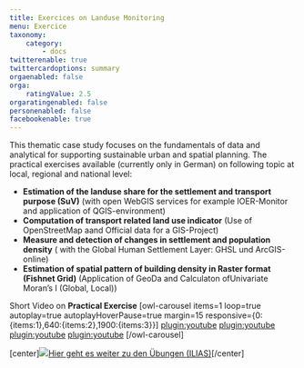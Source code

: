 ```yaml
---
title: Exercices on Landuse Monitoring
menu: Exercice
taxonomy:
    category:
        - docs
twitterenable: true
twittercardoptions: summary
orgaenabled: false
orga:
    ratingValue: 2.5
orgaratingenabled: false
personenabled: false
facebookenable: true
---
```


This thematic case study focuses on the fundamentals of data and analytical for supporting sustainable urban and spatial planning. The practical exercises available (currently only in German) on following topic at local, regional and national level:


*	**Estimation of the landuse share for the settlement and transport purpose (SuV)** (with open WebGIS services for example IOER-Monitor and application of QGIS-environment)
*	**Computation of transport related land use indicator** (Use of OpenStreetMap aand Official data for a GIS-Project)
*	**Measure and detection of changes in settlement and population density** ( with the Global Human Settlement Layer: GHSL und ArcGIS-online)
* **Estimation of spatial pattern of building density in Raster format (Fishnet Grid)** (Application of GeoDa and Calculaton ofUnivariate Moran’s I (Global, Local))


Short Video on **Practical Exercise**
[owl-carousel items=1 loop=true autoplay=true autoplayHoverPause=true margin=15 responsive={0:{items:1},640:{items:2},1900:{items:3}}]
[plugin:youtube](https://youtu.be/NuzP9f4Y1xo)
[plugin:youtube](https://youtu.be/Twc55NtcbxA)
[plugin:youtube](https://youtu.be/OObsu6H8k8Q)
[plugin:youtube](https://youtu.be/vPv6tX6C43o)
[/owl-carousel]


[center]<a href="https://ilias.opengeoedu.de/ilias/goto.php?target=crs_283&client_id=opengeoedu" markdown="1" target="_blank">![](/images/exercise.png?resize=200,200)Hier geht es weiter zu den Übungen (ILIAS)</a>[/center]
